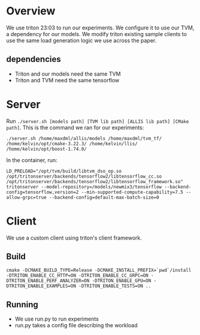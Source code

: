 # Overview

We use triton 23:03 to run our experiments. We configure it to use our TVM, a dependency for our models.
We modify triton existing sample clients to use the same load generation logic we use across the paper.

dependencies
---
- Triton and our models need the same TVM
- Triton and TVM need the same tensorflow

# Server

Run `./server.sh [models path] [TVM lib path] [ALLIS lib path] [CMake path]`. This is the command we ran for our experiments:
```
./server.sh /home/maxdml/allis/models /home/maxdml/tvm_tf/ /home/kelvin/opt/cmake-3.22.3/ /home/kelvin/llis/ /home/kelvin/opt/boost-1.74.0/
```

In the container, run:
```
LD_PRELOAD="/opt/tvm/build/libtvm_dso_op.so /opt/tritonserver/backends/tensorflow2/libtensorflow_cc.so /opt/tritonserver/backends/tensorflow2/libtensorflow_framework.so" tritonserver --model-repository=/models/newmix3/tensorflow --backend-config=tensorflow,version=2 --min-supported-compute-capability=7.5 --allow-grpc=true --backend-config=default-max-batch-size=0
```

# Client

We use a custom client using triton's client framework.

Build
---
```
cmake -DCMAKE_BUILD_TYPE=Release -DCMAKE_INSTALL_PREFIX=`pwd`/install -DTRITON_ENABLE_CC_HTTP=ON -DTRITON_ENABLE_CC_GRPC=ON -DTRITON_ENABLE_PERF_ANALYZER=ON -DTRITON_ENABLE_GPU=ON -DTRITON_ENABLE_EXAMPLES=ON -DTRITON_ENABLE_TESTS=ON ..
```

Running
---
- We use run.py to run experiments
- run.py takes a config file describing the workload
